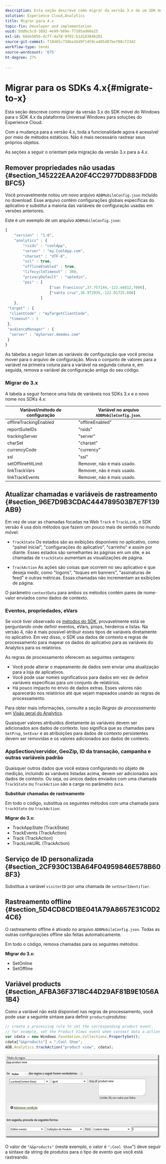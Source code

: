 ```yaml
---
description: Esta seção descreve como migrar da versão 3.x de um SDK móvel anterior do Windows para o SDK 4.x da plataforma Universal Windows para soluções do Experience Cloud.
solution: Experience Cloud,Analytics
title: Migrar para 4.x
topic-fix: Developer and implementation
uuid: bdd6c5cd-3892-4e99-b69e-77105ad66e25
exl-id: 68de505b-dcff-4a78-9f01-b1d103846281
source-git-commit: f18d65c738ba16d9f1459ca485d87be708cf23d2
workflow-type: tm+mt
source-wordcount: '675'
ht-degree: 27%

---
```


# Migrar para os SDKs 4.x{#migrate-to-x}

Esta seção descreve como migrar da versão 3.x do SDK móvel do Windows para o SDK 4.x da plataforma Universal Windows para soluções do Experience Cloud.

Com a mudança para a versão 4.x, toda a funcionalidade agora é acessível por meio de métodos estáticos. Não é mais necessário rastrear seus próprios objetos.

As seções a seguir o orientam pela migração da versão 3.x para a 4.x.

## Remover propriedades não usadas {#section_145222EAA20F4CC2977DD883FDDBBFC5}

Você provavelmente notou um novo arquivo `ADBMobileConfig.json` incluído no download. Esse arquivo contém configurações globais específicas do aplicativo e substitui a maioria das variáveis de configuração usadas em versões anteriores.

Este é um exemplo de um arquivo `ADBMobileConfig.json`:

```js
{ 
    "version" : "1.0", 
    "analytics" : { 
        "rsids" : "coolApp", 
        "server" : "my.CoolApp.com", 
        "charset" : "UTF-8", 
        "ssl" : true, 
        "offlineEnabled" : true, 
        "lifecycleTimeout" : 300, 
        "privacyDefault" : "optedin", 
        "poi" : [ 
                    ["san francisco",37.757144,-122.44812,7000], 
                    ["santa cruz",36.972935,-122.01725,600] 
                ] 
    }, 
 "target" : { 
  "clientCode" : "myTargetClientCode", 
  "timeout" : 5 
 }, 
 "audienceManager" : { 
  "server" : "myServer.demdex.com" 
 } 
}
```

As tabelas a seguir listam as variáveis de configuração que você precisa mover para o arquivo de configuração. Mova o conjunto de valores para a variável na primeira coluna para a variável na segunda coluna e, em seguida, remova a variável de configuração antiga do seu código.

### Migrar do 3.x

A tabela a seguir fornece uma lista de variáveis nos SDKs 3.x e o novo nome nos SDKs 4.x:

| Variável/método de configuração | Variável no arquivo `ADBMobileConfig.json`. |
|--- |--- |
| offlineTrackingEnabled | &quot;offlineEnabled&quot; |
| reportSuiteIDs | &quot;rsids&quot; |
| trackingServer | &quot;server&quot; |
| charSet | &quot;charset&quot; |
| currencyCode | &quot;currency&quot; |
| ssl | &quot;ssl&quot; |
| setOfflineHitLimit | Remover, não é mais usado. |
| linkTrackVars | Remover, não é mais usado. |
| linkTrackEvents | Remover, não é mais usado. |

## Atualizar chamadas e variáveis de rastreamento {#section_96E7D9B3CDAC444789503B7E7F139AB9}

Em vez de usar as chamadas focadas na Web `Track` e `TrackLink`, o SDK versão 4 usa dois métodos que fazem um pouco mais de sentido no mundo móvel:

* `TrackState` Os estados são as exibições disponíveis no aplicativo, como &quot;painel inicial&quot;, &quot;configurações do aplicativo&quot;, &quot;carrinho&quot; e assim por diante. Esses estados são semelhantes às páginas em um site, e as chamadas de `trackState` aumentam as visualizações de página.

* `TrackAction` As ações são coisas que ocorrem no seu aplicativo e que deseja medir, como &quot;logons&quot;, &quot;toques em banners&quot;, &quot;assinaturas de feed&quot; e outras métricas. Essas chamadas não incrementam as exibições de página.

O parâmetro `contextData` para ambos os métodos contém pares de nome-valor enviados como dados de contexto.

### Eventos, propriedades, eVars

Se você tiver observado os [métodos do SDK](/help/universal-windows/c-configuration/methods.md), provavelmente está se perguntando onde definir eventos, eVars, props, herdeiros e listas. Na versão 4, não é mais possível atribuir esses tipos de variáveis diretamente no aplicativo. Em vez disso, o SDK usa dados de contexto e regras de processamento para mapear os dados do aplicativo para as variáveis do Analytics para os relatórios.

As regras de processamento oferecem as seguintes vantagens:

* Você pode alterar o mapeamento de dados sem enviar uma atualização para a loja de aplicativos.
* Você pode usar nomes significativos para dados em vez de definir variáveis específicas para um conjunto de relatórios.
* Há pouco impacto no envio de dados extras. Esses valores não aparecerão nos relatórios até que sejam mapeados usando as regras de processamento.

Para obter mais informações, consulte a seção *Regras de processamento* em [Visão geral do Analytics](/help/universal-windows/analytics/analytics.md).

Quaisquer valores atribuídos diretamente às variáveis devem ser adicionados aos dados de contexto. Isso significa que as chamadas para `SetProp`, `SetEvar` e as atribuições para dados de contexto persistentes devem ser removidas e os valores adicionados aos dados de contexto.

### AppSection/servidor, GeoZip, ID da transação, campanha e outras variáveis padrão

Quaisquer outros dados que você estava configurando no objeto de medição, incluindo as variáveis listadas acima, devem ser adicionados aos dados de contexto. Ou seja, os únicos dados enviados com uma chamada `TrackState` ou `TrackAction` são a carga no parâmetro `data`.

**Substituir chamadas de rastreamento**

Em todo o código, substitua os seguintes métodos com uma chamada para `trackState` ou `trackAction`:

**Migrar do 3.x:**

* TrackAppState (TrackState)
* TrackEvents (TrackAction)
* Track (TrackAction)
* TrackLinkURL (TrackAction)

## Serviço de ID personalizada {#section_2CF930C13BA64F04959846E578B608F3}

Substitua a variável `visitorID` por uma chamada de `setUserIdentifier`.

## Rastreamento offline {#section_5D4CD8CD1BE041A79A8657E31C0D24C6}

O rastreamento offline é ativado no arquivo `ADBMobileConfig.json`. Todas as outras configurações offline são feitas automaticamente.

Em todo o código, remova chamadas para os seguintes métodos:

**Migrar do 3.x:**

* SetOnline
* SetOffline

## Variável products  {#section_AFBA36F3718C44D29AF81B9E1056A1B4}

Como a variável não está disponível nas regras de processamento, você pode usar a seguinte sintaxe para definir `products`produtos:

```js
// create a processing rule to set the corresponding product event. 
// for example, set the Product Views event when context data a.action = "product view" 
var cdata = new Windows.Foundation.Collections.PropertySet(); 
cdata["&&products"] = ";Cool Shoe"; 
ADB.Analytics.trackAction("product view", cdata);
```

![](assets/prod-view.png)

O valor de `"&&products"` (neste exemplo, o valor é `";Cool Shoe`&quot;) deve seguir a sintaxe da string de produtos para o tipo de evento que você está rastreando.
